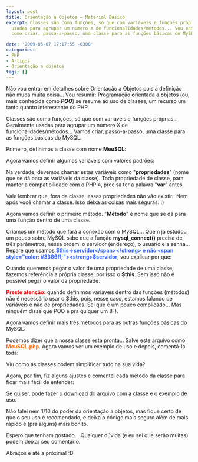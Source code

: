 ```yaml
---
layout: post
title: Orientação a Objetos – Material Básico
excerpt: Classes são como funções, só que com variáveis e funções próprias.. Geralmente
  usadas para agrupar um numero X de funcionalidades/metodos... Vou ensinar a você
  como criar, passo-a-passo, uma classe para as funções básicas do MySQL.

date: '2009-05-07 17:17:55 -0300'
categories:
- PHP
- Artigos
- Orientação a objetos
tags: []
---
```

Não vou entrar em detalhes sobre Orientação a Objetos pois a definição não muda muita coisa... Vou resumir: <strong>P</strong>rogramação <strong>o</strong>rientada a <strong>o</strong>bjetos (ou, mais conhecida como <em><strong>POO</strong></em>) se resume ao uso de classes, um recurso um tanto quanto interessante do PHP.

Classes são como funções, só que com variáveis e funções próprias.. Geralmente usadas para agrupar um numero X de funcionalidades/métodos... Vamos criar, passo-a-passo, uma classe para as funções básicas do MySQL.

Primeiro, definimos a classe com nome <strong>MeuSQL</strong>:


<div data-gist-id="a7922443db53f6751259" data-gist-show-loading="false"></div>

Agora vamos definir algumas variáveis com valores padrões:


<div data-gist-id="79a8a113edfbaa2c81c9" data-gist-show-loading="false"></div>

Na verdade, devemos chamar estas variáveis como "<strong>propriedades</strong>" (nome que se dá para as variáveis da classe). Toda propriedade de classe, para manter a compatibilidade com o PHP 4, precisa ter a palavra "<strong>var</strong>" antes.

Vale lembrar que, fora da classe, essas propriedades não vão existir.. Nem após você chamar a classe. Isso deixa as coisas mais seguras. :)

Agora vamos definir o primeiro método. "<strong>Método</strong>" é nome que se dá para uma função dentro de uma classe.


<div data-gist-id="5d770bfd33c73089533a" data-gist-show-loading="false"></div>

Criamos um método que fará a conexão com o MySQL... Quem já estudou um pouco sobre MySQL sabe que a função <strong>mysql_connect()</strong> precisa de três parâmetros, nessa ordem: o servidor (endereço), o usuário e a senha... Repare que usamos <strong><span style="color: #3366ff;">$this->servidor</span></strong> e não <span style="color: #3366ff;"><strong>$servidor</strong></span>, vou explicar por que:

Quando queremos pegar o valor de uma propriedade de uma classe, fazemos referência a própria classe, por isso o <strong>$this</strong>. Sem isso não é possível pegar o valor da propriedade.

<span style="color: #ff0000;"><strong>Preste atenção:</strong></span> quando definimos variáveis dentro das funções (métodos) não é necessário usar o $this, pois, nesse caso, estamos falando de variáveis e não de propriedades. Sei que é um pouco complicado... Mas ninguém disse que POO é pra qulquer um  8-).

Agora vamos definir mais três métodos para as outras funções básicas do MySQL:


<div data-gist-id="32b5e6f5e58b8649dd34" data-gist-show-loading="false"></div>

Podemos dizer que a nossa classe está pronta... Salve este arquivo como <span style="color: #ff6600;"><strong>MeuSQL.php</strong></span>. Agora vamos ver um exemplo de uso e depois, comentá-la toda:


<div data-gist-id="e42da432ea87ad4fc7af" data-gist-show-loading="false"></div>

Viu como as classes podem simplificar tudo na sua vida?

Agora, por fim, fiz alguns ajustes e comentei cada método da classe para ficar mais fácil de entender:


<div data-gist-id="ce4a5e6d1ef28b1417d2" data-gist-show-loading="false"></div>

Se quiser, pode fazer o [download](/arquivos/2009/05/classe-meusql.txt) do arquivo com a classe e o exemplo de uso.

Não falei nem 1/10 do poder da orientação a objetos, mas fique certo de que o seu uso é recomendado, e deixa o código mais seguro além de mais rápido e (pra alguns) mais bonito.

Espero que tenham gostado... Qualquer dúvida (e eu sei que serão muitas) podem deixar seu comentário.

Abraços e até a próxima! :D

